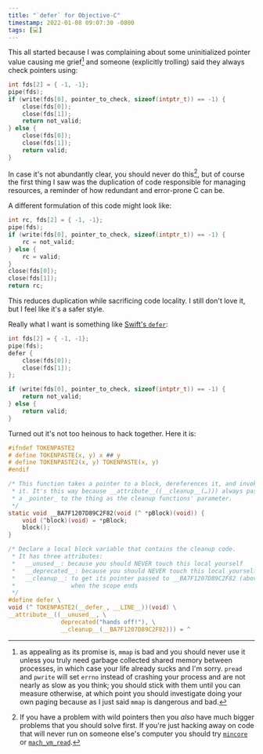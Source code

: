 ```yaml
---
title: "`defer` for Objective-C"
timestamp: 2022-01-08 09:07:30 -0800
tags: [💻]
---
```


This all started because I was complaining about some uninitialized pointer value causing me grief[^mmap] and someone (explicitly trolling) said they always check pointers using:

``` c
int fds[2] = { -1, -1}; 
pipe(fds);
if (write(fds[0], pointer_to_check, sizeof(intptr_t)) == -1) {
    close(fds[0]);
    close(fds[1]);
    return not_valid;
} else {
    close(fds[0]);
    close(fds[1]);
    return valid;
}
```

In case it's not abundantly clear, you should never do this[^mincore], but of course the first thing I saw was the duplication of code responsible for managing resources, a reminder of how redundant and error-prone C can be.

A different formulation of this code might look like:

``` c
int rc, fds[2] = { -1, -1}; 
pipe(fds);
if (write(fds[0], pointer_to_check, sizeof(intptr_t)) == -1) {
    rc = not_valid;
} else {
    rc = valid;
}
close(fds[0]);
close(fds[1]);
return rc;
```

This reduces duplication while sacrificing code locality. I still don't love it, but I feel like it's a safer style.

Really what I want is something like [Swift's `defer`](https://docs.swift.org/swift-book/ReferenceManual/Statements.html#ID532):

``` c
int fds[2] = { -1, -1}; 
pipe(fds);
defer {
    close(fds[0]);
    close(fds[1]);
};

if (write(fds[0], pointer_to_check, sizeof(intptr_t)) == -1) {
    return not_valid;
} else {
    return valid;
}
```

Turned out it's not too heinous to hack together. Here it is:

``` c
#ifndef TOKENPASTE2
# define TOKENPASTE(x, y) x ## y
# define TOKENPASTE2(x, y) TOKENPASTE(x, y)
#endif

/* This function takes a pointer to a block, dereferences it, and invokes
 * it. It's this way because __attribute__((__cleanup__(…))) always passes
 * a _pointer_ to the thing as the cleanup functions' parameter.
 */
static void __BA7F1207D89C2F82(void (^ *pBlock)(void)) {
    void (^block)(void) = *pBlock;
    block();
}

/* Declare a local block variable that contains the cleanup code.
 * It has three attributes:
 *   __unused__: because you should NEVER touch this local yourself
 *   __deprecated__: because you should NEVER touch this local yourself
 *   __cleanup__: to get its pointer passed to __BA7F1207D89C2F82 (above)
 *                when the scope ends
 */
#define defer \
void (^ TOKENPASTE2(__defer_, __LINE__))(void) \
__attribute__((__unused__, \
               deprecated("hands off!"), \
               __cleanup__(__BA7F1207D89C2F82))) = ^
```

[^mmap]: as appealing as its promise is, `mmap` is bad and you should never use it unless you truly need garbage collected shared memory between processes, in which case your life already sucks and I'm sorry. `pread` and `pwrite` will set `errno` instead of crashing your process and are not nearly as slow as you think; you should stick with them until you can measure otherwise, at which point you should investigate doing your own paging because as I just said `mmap` is dangerous and bad.
[^mincore]: If you have a problem with wild pointers then you _also_ have much bigger problems that you should solve first. If you're just hacking away on code that will never run on someone else's computer you should try [`mincore`](https://man7.org/linux/man-pages/man2/mincore.2.html) or [`mach_vm_read`](https://developer.apple.com/documentation/kernel/1402405-mach_vm_read).
